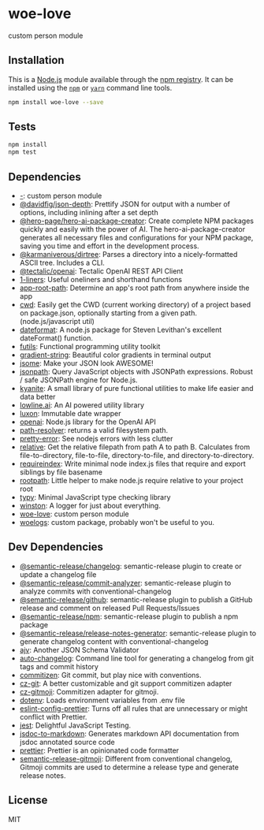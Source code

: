 # woe-love

custom person module

## Installation

This is a [Node.js](https://nodejs.org/) module available through the 
[npm registry](https://www.npmjs.com/). It can be installed using the 
[`npm`](https://docs.npmjs.com/getting-started/installing-npm-packages-locally)
or 
[`yarn`](https://yarnpkg.com/en/)
command line tools.

```sh
npm install woe-love --save
```

## Tests

```sh
npm install
npm test
```

## Dependencies

- [-](https://ghub.io/-): custom person module
- [@davidfig/json-depth](https://ghub.io/@davidfig/json-depth): Prettify JSON for output with a number of options, including inlining after a set depth
- [@hero-page/hero-ai-package-creator](https://ghub.io/@hero-page/hero-ai-package-creator): Create complete NPM packages quickly and easily with the power of AI. The hero-ai-package-creator generates all necessary files and configurations for your NPM package, saving you time and effort in the development process.
- [@karmaniverous/dirtree](https://ghub.io/@karmaniverous/dirtree): Parses a directory into a nicely-formatted ASCII tree. Includes a CLI.
- [@tectalic/openai](https://ghub.io/@tectalic/openai): Tectalic OpenAI REST API Client
- [1-liners](https://ghub.io/1-liners): Useful oneliners and shorthand functions
- [app-root-path](https://ghub.io/app-root-path): Determine an app&#39;s root path from anywhere inside the app
- [cwd](https://ghub.io/cwd): Easily get the CWD (current working directory) of a project based on package.json, optionally starting from a given path. (node.js/javascript util)
- [dateformat](https://ghub.io/dateformat): A node.js package for Steven Levithan&#39;s excellent dateFormat() function.
- [futils](https://ghub.io/futils): Functional programming utility toolkit
- [gradient-string](https://ghub.io/gradient-string): Beautiful color gradients in terminal output
- [jsome](https://ghub.io/jsome): Make your JSON look AWESOME!
- [jsonpath](https://ghub.io/jsonpath): Query JavaScript objects with JSONPath expressions. Robust / safe JSONPath engine for Node.js.
- [kyanite](https://ghub.io/kyanite): A small library of pure functional utilities to make life easier and data better
- [lowline.ai](https://ghub.io/lowline.ai): An AI powered utility library
- [luxon](https://ghub.io/luxon): Immutable date wrapper
- [openai](https://ghub.io/openai): Node.js library for the OpenAI API
- [path-resolver](https://ghub.io/path-resolver): returns a valid filesystem path.
- [pretty-error](https://ghub.io/pretty-error): See nodejs errors with less clutter
- [relative](https://ghub.io/relative): Get the relative filepath from path A to path B. Calculates from file-to-directory, file-to-file, directory-to-file, and directory-to-directory.
- [requireindex](https://ghub.io/requireindex): Write minimal node index.js files that require and export siblings by file basename
- [rootpath](https://ghub.io/rootpath): Little helper to make node.js require relative to your project root
- [typy](https://ghub.io/typy): Minimal JavaScript type checking library
- [winston](https://ghub.io/winston): A logger for just about everything.
- [woe-love](https://ghub.io/woe-love): custom person module
- [woelogs](https://ghub.io/woelogs): custom package, probably won&#39;t be useful to you.

## Dev Dependencies

- [@semantic-release/changelog](https://ghub.io/@semantic-release/changelog): semantic-release plugin to create or update a changelog file
- [@semantic-release/commit-analyzer](https://ghub.io/@semantic-release/commit-analyzer): semantic-release plugin to analyze commits with conventional-changelog
- [@semantic-release/github](https://ghub.io/@semantic-release/github): semantic-release plugin to publish a GitHub release and comment on released Pull Requests/Issues
- [@semantic-release/npm](https://ghub.io/@semantic-release/npm): semantic-release plugin to publish a npm package
- [@semantic-release/release-notes-generator](https://ghub.io/@semantic-release/release-notes-generator): semantic-release plugin to generate changelog content with conventional-changelog
- [ajv](https://ghub.io/ajv): Another JSON Schema Validator
- [auto-changelog](https://ghub.io/auto-changelog): Command line tool for generating a changelog from git tags and commit history
- [commitizen](https://ghub.io/commitizen): Git commit, but play nice with conventions.
- [cz-git](https://ghub.io/cz-git): A better customizable and git support commitizen adapter
- [cz-gitmoji](https://ghub.io/cz-gitmoji): Commitizen adapter for gitmoji.
- [dotenv](https://ghub.io/dotenv): Loads environment variables from .env file
- [eslint-config-prettier](https://ghub.io/eslint-config-prettier): Turns off all rules that are unnecessary or might conflict with Prettier.
- [jest](https://ghub.io/jest): Delightful JavaScript Testing.
- [jsdoc-to-markdown](https://ghub.io/jsdoc-to-markdown): Generates markdown API documentation from jsdoc annotated source code
- [prettier](https://ghub.io/prettier): Prettier is an opinionated code formatter
- [semantic-release-gitmoji](https://ghub.io/semantic-release-gitmoji): Different from conventional changelog, Gitmoji commits are used to determine a release type and generate release notes.

## License

MIT